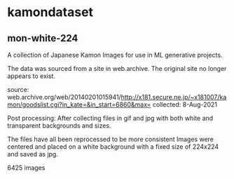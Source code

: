 # kamondataset

## mon-white-224

A collection of Japanese Kamon Images for use in ML generative projects.

The data was sourced from a site in web.archive. The original site no longer appears to exist.

source: web.archive.org/web/20140201015941/http://x181.secure.ne.jp/~x181007/kamon/goodslist.cgi?in_kate=&in_start=6860&max=
collected: 8-Aug-2021

Post processing:
After collecting files in gif and jpg with both white and transparent backgrounds and sizes. 

The files have all been reprocessed to be more consistent
Images were centered and placed on a white background with a fixed size of 224x224 and saved as jpg.

6425 images





